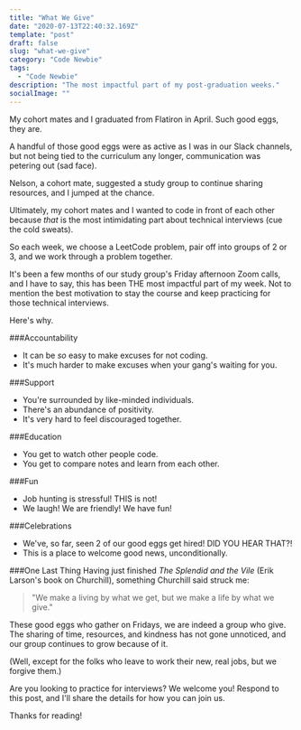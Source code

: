 ```yaml
---
title: "What We Give"
date: "2020-07-13T22:40:32.169Z"
template: "post"
draft: false
slug: "what-we-give"
category: "Code Newbie"
tags:
  - "Code Newbie"
description: "The most impactful part of my post-graduation weeks."
socialImage: ""
---
```


My cohort mates and I graduated from Flatiron in April. Such good eggs, they are.

A handful of those good eggs were as active as I was in our Slack channels, but not being tied to the curriculum any longer, communication was petering out (sad face).

Nelson, a cohort mate, suggested a study group to continue sharing resources, and I jumped at the chance. 

Ultimately, my cohort mates and I wanted to code in front of each other because *that* is the most intimidating part about technical interviews (cue the cold sweats).

So each week, we choose a LeetCode problem, pair off into groups of 2 or 3, and we work through a problem together.

It's been a few months of our study group's Friday afternoon Zoom calls, and I have to say, this has been THE most impactful part of my week. Not to mention the best motivation to stay the course and keep practicing for those technical interviews.

Here's why.

###Accountability
+ It can be *so* easy to make excuses for not coding.
+ It's much harder to make excuses when your gang's waiting for you.

###Support
+ You're surrounded by like-minded individuals.
+ There's an abundance of positivity.
+ It's very hard to feel discouraged together.

###Education
+ You get to watch other people code.
+ You get to compare notes and learn from each other.

###Fun
+ Job hunting is stressful! THIS is not!
+ We laugh! We are friendly! We have fun!

###Celebrations
+ We've, so far, seen 2 of our good eggs get hired! DID YOU HEAR THAT?!
+ This is a place to welcome good news, unconditionally.

###One Last Thing
Having just finished *The Splendid and the Vile* (Erik Larson's book on Churchill), something Churchill said struck me:

>"We make a living by what we get, but we make a life by what we give."

These good eggs who gather on Fridays, we are indeed a group who give. The sharing of time, resources, and kindness has not gone unnoticed, and our group continues to grow because of it. 

(Well, except for the folks who leave to work their new, real jobs, but we forgive them.)

Are you looking to practice for interviews? We welcome you! Respond to this post, and I'll share the details for how you can join us.

Thanks for reading!